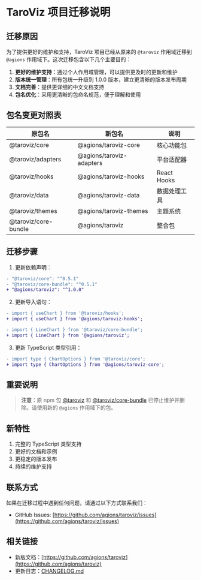 # TaroViz 项目迁移说明

## 迁移原因

为了提供更好的维护和支持，TaroViz 项目已经从原来的 `@taroviz` 作用域迁移到 `@agions` 作用域下。这次迁移包含以下几个主要目的：

1. **更好的维护支持**：通过个人作用域管理，可以提供更及时的更新和维护
2. **版本统一管理**：所有包统一升级到 1.0.0 版本，建立更清晰的版本发布周期
3. **文档完善**：提供更详细的中文文档支持
4. **包名优化**：采用更清晰的包命名规范，便于理解和使用

## 包名变更对照表

| 原包名 | 新包名 | 说明 |
|--------|--------|------|
| @taroviz/core | @agions/taroviz-core | 核心功能包 |
| @taroviz/adapters | @agions/taroviz-adapters | 平台适配器 |
| @taroviz/hooks | @agions/taroviz-hooks | React Hooks |
| @taroviz/data | @agions/taroviz-data | 数据处理工具 |
| @taroviz/themes | @agions/taroviz-themes | 主题系统 |
| @taroviz/core-bundle | @agions/taroviz | 整合包 |

## 迁移步骤

1. 更新依赖声明：

```diff
- "@taroviz/core": "^0.5.1"
- "@taroviz/core-bundle": "^0.5.1"
+ "@agions/taroviz": "^1.0.0"
```

2. 更新导入语句：

```diff
- import { useChart } from '@taroviz/hooks';
+ import { useChart } from '@agions/taroviz-hooks';

- import { LineChart } from '@taroviz/core-bundle';
+ import { LineChart } from '@agions/taroviz';
```

3. 更新 TypeScript 类型引用：

```diff
- import type { ChartOptions } from '@taroviz/core';
+ import type { ChartOptions } from '@agions/taroviz-core';
```

## 重要说明

> **注意**：原 npm 包 [@taroviz](https://www.npmjs.com/package/taroviz) 和 [@taroviz/core-bundle](https://www.npmjs.com/package/@taroviz/core-bundle) 已停止维护并删除。请使用新的 `@agions` 作用域下的包。

## 新特性

1. 完整的 TypeScript 类型支持
2. 更好的文档和示例
3. 更稳定的版本发布
4. 持续的维护支持

## 联系方式

如果在迁移过程中遇到任何问题，请通过以下方式联系我们：

- GitHub Issues: [https://github.com/agions/taroviz/issues](https://github.com/agions/taroviz/issues)

## 相关链接

- 新版文档：[https://github.com/agions/taroviz](https://github.com/agions/taroviz)
- 更新日志：[CHANGELOG.md](./CHANGELOG.md)
